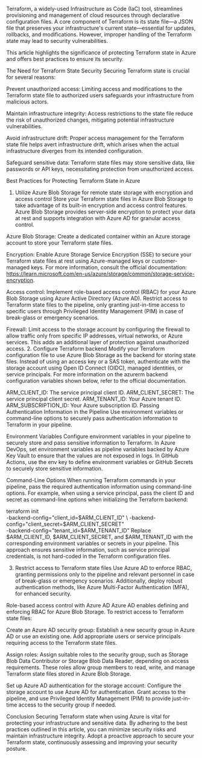 Terraform, a widely-used Infrastructure as Code (IaC) tool, streamlines provisioning and management of cloud resources through declarative configuration files. A core component of Terraform is its state file—a JSON file that preserves your infrastructure's current state—essential for updates, rollbacks, and modifications. However, improper handling of the Terraform state may lead to security vulnerabilities.

This article highlights the significance of protecting Terraform state in Azure and offers best practices to ensure its security.

The Need for Terraform State Security
Securing Terraform state is crucial for several reasons:

Prevent unauthorized access: Limiting access and modifications to the Terraform state file to authorized users safeguards your infrastructure from malicious actors.

Maintain infrastructure integrity: Access restrictions to the state file reduce the risk of unauthorized changes, mitigating potential infrastructure vulnerabilities.

Avoid infrastructure drift: Proper access management for the Terraform state file helps avert infrastructure drift, which arises when the actual infrastructure diverges from its intended configuration.

Safeguard sensitive data: Terraform state files may store sensitive data, like passwords or API keys, necessitating protection from unauthorized access.

Best Practices for Protecting Terraform State in Azure
1. Utilize Azure Blob Storage for remote state storage with encryption and access control
Store your Terraform state files in Azure Blob Storage to take advantage of its built-in encryption and access control features. Azure Blob Storage provides server-side encryption to protect your data at rest and supports integration with Azure AD for granular access control.

Azure Blob Storage: Create a dedicated container within an Azure storage account to store your Terraform state files.

Encryption: Enable Azure Storage Service Encryption (SSE) to secure your Terraform state files at rest using Azure-managed keys or customer-managed keys. For more information, consult the official documentation: https://learn.microsoft.com/en-us/azure/storage/common/storage-service-encryption.

Access control: Implement role-based access control (RBAC) for your Azure Blob Storage using Azure Active Directory (Azure AD). Restrict access to Terraform state files to the pipeline, only granting just-in-time access to specific users through Privileged Identity Management (PIM) in case of break-glass or emergency scenarios.

Firewall: Limit access to the storage account by configuring the firewall to allow traffic only from specific IP addresses, virtual networks, or Azure services. This adds an additional layer of protection against unauthorized access.
2. Configure Terraform backend
Modify your Terraform configuration file to use Azure Blob Storage as the backend for storing state files. Instead of using an access key or a SAS token, authenticate with the storage account using Open ID Connect (OIDC), managed identities, or service principals. For more information on the azurerm backend configuration variables shown below, refer to the official documentation.

ARM_CLIENT_ID: The service principal client ID.
ARM_CLIENT_SECRET: The service principal client secret.
ARM_TENANT_ID: Your Azure tenant ID.
ARM_SUBSCRIPTION_ID: Your Azure subscription ID.
Passing Authentication Information in the Pipeline
Use environment variables or command-line options to securely pass authentication information to Terraform in your pipeline.

Environment Variables
Configure environment variables in your pipeline to securely store and pass sensitive information to Terraform. In Azure DevOps, set environment variables as pipeline variables backed by Azure Key Vault to ensure that the values are not exposed in logs. In GitHub Actions, use the env key to define environment variables or GitHub Secrets to securely store sensitive information.

Command-Line Options
When running Terraform commands in your pipeline, pass the required authentication information using command-line options. For example, when using a service principal, pass the client ID and secret as command-line options when initializing the Terraform backend:

terraform init \
  -backend-config="client_id=$ARM_CLIENT_ID" \
  -backend-config="client_secret=$ARM_CLIENT_SECRET" \
  -backend-config="tenant_id=$ARM_TENANT_ID"
Replace $ARM_CLIENT_ID, $ARM_CLIENT_SECRET, and $ARM_TENANT_ID with the corresponding environment variables or secrets in your pipeline. This approach ensures sensitive information, such as service principal credentials, is not hard-coded in the Terraform configuration files.

3. Restrict access to Terraform state files
Use Azure AD to enforce RBAC, granting permissions only to the pipeline and relevant personnel in case of break-glass or emergency scenarios. Additionally, deploy robust authentication methods, like Azure Multi-Factor Authentication (MFA), for enhanced security.

Role-based access control with Azure AD
Azure AD enables defining and enforcing RBAC for Azure Blob Storage. To restrict access to Terraform state files:

Create an Azure AD security group: Establish a new security group in Azure AD or use an existing one. Add appropriate users or service principals requiring access to the Terraform state files.

Assign roles: Assign suitable roles to the security group, such as Storage Blob Data Contributor or Storage Blob Data Reader, depending on access requirements. These roles allow group members to read, write, and manage Terraform state files stored in Azure Blob Storage.

Set up Azure AD authentication for the storage account: Configure the storage account to use Azure AD for authentication. Grant access to the pipeline, and use Privileged Identity Management (PIM) to provide just-in-time access to the security group if needed.

Conclusion
Securing Terraform state when using Azure is vital for protecting your infrastructure and sensitive data. By adhering to the best practices outlined in this article, you can minimize security risks and maintain infrastructure integrity. Adopt a proactive approach to secure your Terraform state, continuously assessing and improving your security posture.
